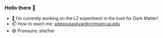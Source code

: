 ### Hello there 👋

- 🔭 I’m currently working on the LZ experiment in the hunt for Dark Matter! 
- 📫 How to reach me: adesousaslivar@crimson.ua.edu 
- 😄 Pronouns: she/her 

<!--
**amslivar/amslivar** is a ✨ _special_ ✨ repository because its `README.md` (this file) appears on your GitHub profile.

Here are some ideas to get you started:

- 🔭 I’m currently working on ...
- 🌱 I’m currently learning ...
- 👯 I’m looking to collaborate on ...
- 🤔 I’m looking for help with ...
- 💬 Ask me about ...
- 📫 How to reach me: ...
- 😄 Pronouns: ...
- ⚡ Fun fact: ...
-->
